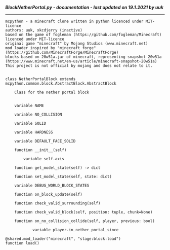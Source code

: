 ***BlockNetherPortal.py - documentation - last updated on 19.1.2021 by uuk***
___

    mcpython - a minecraft clone written in python licenced under MIT-licence
    authors: uuk, xkcdjerry (inactive)
    based on the game of fogleman (https://github.com/fogleman/Minecraft) licenced under MIT-licence
    original game "minecraft" by Mojang Studios (www.minecraft.net)
    mod loader inspired by "minecraft forge" (https://github.com/MinecraftForge/MinecraftForge)
    blocks based on 20w51a.jar of minecraft, representing snapshot 20w51a
    (https://www.minecraft.net/en-us/article/minecraft-snapshot-20w51a)
    This project is not official by mojang and does not relate to it.


    class NetherPortalBlock extends mcpython.common.block.AbstractBlock.AbstractBlock
        
        Class for the nether portal block


        variable NAME

        variable NO_COLLISION

        variable SOLID

        variable HARDNESS

        variable DEFAULT_FACE_SOLID

        function __init__(self)

            variable self.axis

        function get_model_state(self) -> dict

        function set_model_state(self, state: dict)

        variable DEBUG_WORLD_BLOCK_STATES

        function on_block_update(self)

        function check_valid_surrounding(self)

        function check_valid_block(self, position: tuple, chunk=None)

        function on_no_collision_collide(self, player, previous: bool)

                variable player.in_nether_portal_since

    @shared.mod_loader("minecraft", "stage:block:load")
    function load()